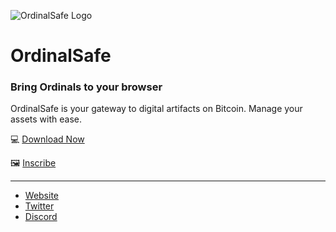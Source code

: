 ![OrdinalSafe Logo](https://avatars.githubusercontent.com/u/133953416?s=200&v=4)
# OrdinalSafe

### Bring Ordinals to your browser
OrdinalSafe is your gateway to digital artifacts on Bitcoin. Manage your assets with ease.

💻 [Download Now](https://chrome.google.com/webstore/detail/ordinalsafe/coefgobimbelhfmhkpndlddjhkphgnep)

🖼️ [Inscribe](https://ordinalsafe.xyz/inscribe)

---

- [Website](https://ordinalsafe.xyz)
- [Twitter](https://twitter.com/OrdinalSafe)
- [Discord](https://discord.gg/ordinalsafe)
